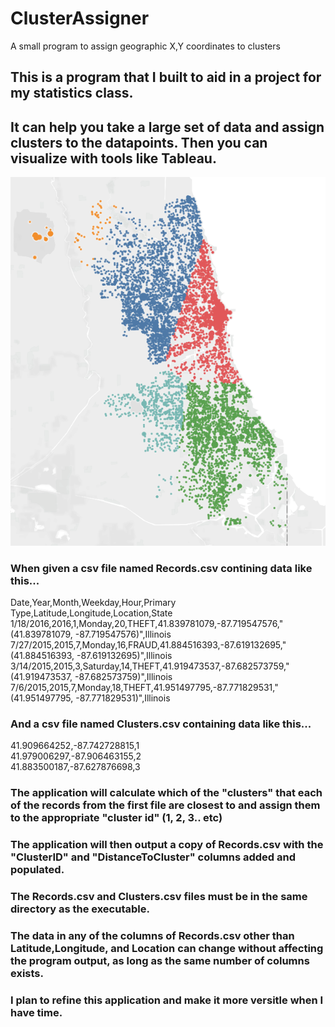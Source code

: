 # ClusterAssigner
A small program to assign geographic X,Y coordinates to clusters

## This is a program that I built to aid in a project for my statistics class.  
  
## It can help you take a large set of data and assign clusters to the datapoints. Then you can visualize with tools like Tableau.  
![CLUSTER MAP](https://github.com/austin0150/ClusterAssigner/blob/master/Images/Cluster.PNG?raw=true)  

### When given a csv file named Records.csv contining data like this...  
 Date,Year,Month,Weekday,Hour,Primary Type,Latitude,Longitude,Location,State  
1/18/2016,2016,1,Monday,20,THEFT,41.839781079,-87.719547576,"(41.839781079, -87.719547576)",Illinois  
7/27/2015,2015,7,Monday,16,FRAUD,41.884516393,-87.619132695,"(41.884516393, -87.619132695)",Illinois  
3/14/2015,2015,3,Saturday,14,THEFT,41.919473537,-87.682573759,"(41.919473537, -87.682573759)",Illinois  
7/6/2015,2015,7,Monday,18,THEFT,41.951497795,-87.771829531,"(41.951497795, -87.771829531)",Illinois  
  
### And a csv file named Clusters.csv containing data like this...  
41.909664252,-87.742728815,1  
41.979006297,-87.906463155,2  
41.883500187,-87.627876698,3  
  
### The application will calculate which of the "clusters" that each of the records from the first file are closest to and assign them to the appropriate "cluster id" (1, 2, 3.. etc)  
### The application will then output a copy of Records.csv with the "ClusterID" and "DistanceToCluster" columns added and populated.  
  
### The Records.csv and Clusters.csv files must be in the same directory as the executable.
### The data in any of the columns of Records.csv other than Latitude,Longitude, and Location can change without affecting the program output, as long as the same number of columns exists.  

### I plan to refine this application and make it more versitle when I have time.
